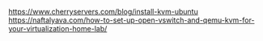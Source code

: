 <https://www.cherryservers.com/blog/install-kvm-ubuntu>
<https://naftalyava.com/how-to-set-up-open-vswitch-and-qemu-kvm-for-your-virtualization-home-lab/>
